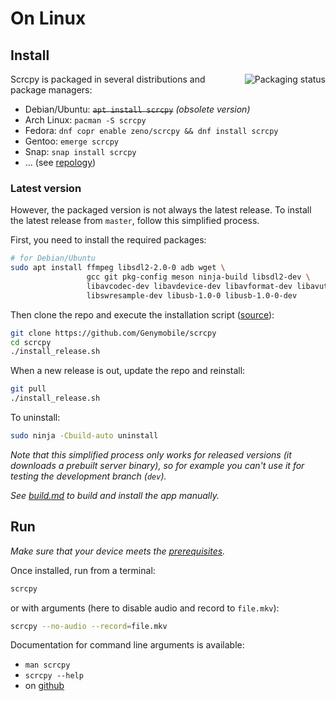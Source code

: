 # On Linux

## Install

<a href="https://repology.org/project/scrcpy/versions"><img src="https://repology.org/badge/vertical-allrepos/scrcpy.svg" alt="Packaging status" align="right"></a>

Scrcpy is packaged in several distributions and package managers:

 - Debian/Ubuntu: ~~`apt install scrcpy`~~ _(obsolete version)_
 - Arch Linux: `pacman -S scrcpy`
 - Fedora: `dnf copr enable zeno/scrcpy && dnf install scrcpy`
 - Gentoo: `emerge scrcpy`
 - Snap: `snap install scrcpy`
 - … (see [repology](https://repology.org/project/scrcpy/versions))

### Latest version

However, the packaged version is not always the latest release. To install the
latest release from `master`, follow this simplified process.

First, you need to install the required packages:

```bash
# for Debian/Ubuntu
sudo apt install ffmpeg libsdl2-2.0-0 adb wget \
                 gcc git pkg-config meson ninja-build libsdl2-dev \
                 libavcodec-dev libavdevice-dev libavformat-dev libavutil-dev \
                 libswresample-dev libusb-1.0-0 libusb-1.0-0-dev
```

Then clone the repo and execute the installation script
([source](/install_release.sh)):

```bash
git clone https://github.com/Genymobile/scrcpy
cd scrcpy
./install_release.sh
```

When a new release is out, update the repo and reinstall:

```bash
git pull
./install_release.sh
```

To uninstall:

```bash
sudo ninja -Cbuild-auto uninstall
```

_Note that this simplified process only works for released versions (it
downloads a prebuilt server binary), so for example you can't use it for testing
the development branch (`dev`)._

_See [build.md](build.md) to build and install the app manually._


## Run

_Make sure that your device meets the [prerequisites](/README.md#prerequisites)._

Once installed, run from a terminal:

```bash
scrcpy
```

or with arguments (here to disable audio and record to `file.mkv`):

```bash
scrcpy --no-audio --record=file.mkv
```

Documentation for command line arguments is available:
 - `man scrcpy`
 - `scrcpy --help`
 - on [github](/README.md)
